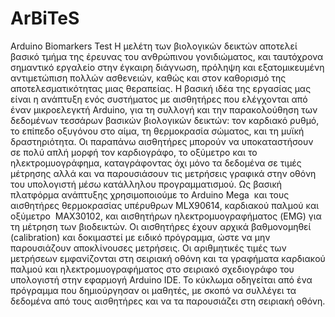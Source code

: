 # ArBiTeS
Arduino Biomarkers  Test
Η μελέτη των βιολογικών δεικτών αποτελεί βασικό τμήμα  της έρευνας του ανθρώπινου γονιδιώματος, και ταυτόχρονα σημαντικό εργαλείο στην έγκαιρη διάγνωση, πρόληψη και εξατομικευμένη αντιμετώπιση πολλών ασθενειών, καθώς και στον καθορισμό της αποτελεσματικότητας μιας θεραπείας. Η βασική ιδέα της εργασίας μας είναι  η ανάπτυξη ενός συστήματος με αισθητήρες που ελέγχονται από έναν μικροελεγκτή Arduino, για τη συλλογή και την παρακολούθηση των δεδομένων τεσσάρων βασικών βιολογικών δεικτών: τον καρδιακό ρυθμό, το επίπεδο οξυγόνου στο αίμα, τη θερμοκρασία σώματος, και τη μυϊκή δραστηριότητα. Οι παραπάνω αισθητήρες μπορούν να υποκαταστήσουν σε πολύ απλή μορφή τον καρδιογράφο, το οξύμετρο και το ηλεκτρομυογράφημα, καταγράφοντας όχι μόνο τα δεδομένα σε τιμές μέτρησης αλλά και να παρουσιάσουν τις μετρήσεις γραφικά στην οθόνη του υπολογιστή μέσω κατάλληλου προγραμματισμού. 
Ως βασική πλατφόρμα ανάπτυξης χρησιμοποιούμε το Arduino Mega  και τους αισθητήρες θερμοκρασίας υπέρυθρων MLX90614, καρδιακού παλμού και οξύμετρο  MAX30102, και αισθητήρων ηλεκτρομυογραφήματος (EMG) για τη μέτρηση των βιοδεικτών. Οι αισθητήρες έχουν αρχικά βαθμονομηθεί (calibration) και δοκιμαστεί με ειδικό πρόγραμμα, ώστε να μην παρουσιάζουν αποκλίνουσες μετρήσεις. Οι αριθμητικές τιμές των μετρήσεων εμφανίζονται στη σειριακή οθόνη και τα γραφήματα καρδιακού παλμού και ηλεκτρομυογραφήματος στο σειριακό σχεδιογράφο του υπολογιστή στην εφαρμογή Arduino IDE. Το κύκλωμα οδηγείται από ένα πρόγραμμα που δημιούργησαν οι μαθητές, με σκοπό να συλλέγει τα δεδομένα από τους αισθητήρες και να τα παρουσιάζει στη σειριακή οθόνη.

